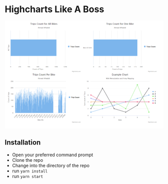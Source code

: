 # Highcharts Like A Boss
![Splash](Splash.png)

## Installation
* Open your preferred command prompt
* Clone the repo
* Change into the directory of the repo
* run `yarn install`
* run `yarn start`